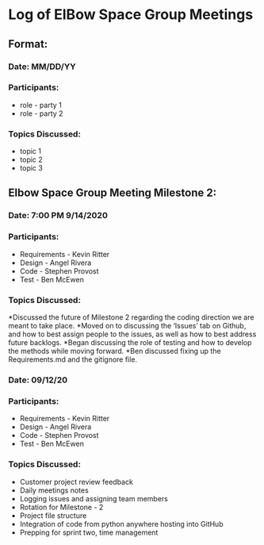# Log of ElBow Space Group Meetings

## Format:
### Date: MM/DD/YY
### Participants: 
* role - party 1
* role - party 2
### Topics Discussed:
* topic 1
* topic 2
* topic 3


## Elbow Space Group Meeting Milestone 2:
### Date: 7:00 PM 9/14/2020
### Participants:
* Requirements - Kevin Ritter
* Design - Angel Rivera
* Code - Stephen Provost
* Test - Ben McEwen

### Topics Discussed:
*Discussed the future of Milestone 2 regarding the coding direction we are meant to take place.
*Moved on to discussing the ‘Issues’ tab on Github, and how to best assign people to the issues, as well as how to best address future backlogs.
*Began discussing the role of testing and how to develop the methods while moving forward.
*Ben discussed fixing up the Requirements.md and the gitignore file.


### Date: 09/12/20
### Participants:
* Requirements - Kevin Ritter
* Design - Angel Rivera
* Code - Stephen Provost
* Test - Ben McEwen
### Topics Discussed:
* Customer project review feedback
* Daily meetings notes
* Logging issues and assigning team members
* Rotation for Milestone - 2
* Project file structure
* Integration of code from python anywhere hosting into GitHub
* Prepping for sprint two, time management
